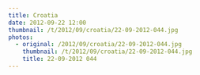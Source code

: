 ```yaml
---
title: Croatia
date: 2012-09-22 12:00
thumbnail: /t/2012/09/croatia/22-09-2012-044.jpg
photos:
  - original: /2012/09/croatia/22-09-2012-044.jpg
    thumbnail: /t/2012/09/croatia/22-09-2012-044.jpg
    title: 22-09-2012 044
---
```

